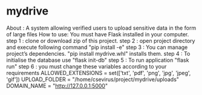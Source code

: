# mydrive
About :
A system allowing verified users to upload sensitive data in the form of large files
How to use:
You must have Flask installed in your computer.
step 1 : clone or download zip of this project.
step 2 : open project directory and execute following command "pip install -e"
step 3 : You can manage project’s dependencies. "pip install mydrive.whl" installs them.
step 4 : To initialise the database use "flask init-db"
step 5 : To run application "flask run"
step 6 : you must change these variables according to your requirements
         ALLOWED_EXTENSIONS = set(['txt', 'pdf', 'png', 'jpg', 'jpeg', 'gif']) 
         UPLOAD_FOLDER = "/home/csevirus/project/mydrive/uploads"
         DOMAIN_NAME = "http://127.0.0.1:5000"
